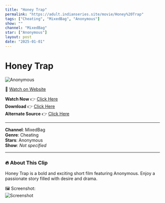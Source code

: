 ```yaml
---
title: "Honey Trap"
permalink: "https://adult.indianseries.site/movie/Honey%20Trap"
tags: ["Cheating", "MixedBag", "Anonymous"]
show: ""
channel: "MixedBag"
star: ["Anonymous"]
layout: post
date: "2025-01-01"
---
```


# Honey Trap

![Anonymous](https://shorts.desisins.com/wp-content/uploads/2023/05/Hot-Scene-shorts.desisins.com_.jpg)

🔗 [Watch on Website](https://adult.indianseries.site/movie/Honey%20Trap)

**Watch Now** 👉 [Click Here](https://adult.indianseries.site/movie/Honey%20Trap)  
**Download** 👉 [Click Here](https://adult.indianseries.site/movie/Honey%20Trap)  
**Alternate Source** 👉 [Click Here](https://adult.indianseries.site/movie/Honey%20Trap)

---

**Channel**: MixedBag  
**Genre**: Cheating  
**Stars**: Anonymous  
**Show**: *Not specified*

---

### 🔥 About This Clip

Honey Trap is a bold and exciting short film featuring Anonymous. Enjoy a passionate story filled with desire and drama.
 
🖼️ Screenshot:  
![Screenshot](https://shorts.desisins.com/wp-content/uploads/2023/05/Hot-Scene-shorts.desisins.com_.jpg)
